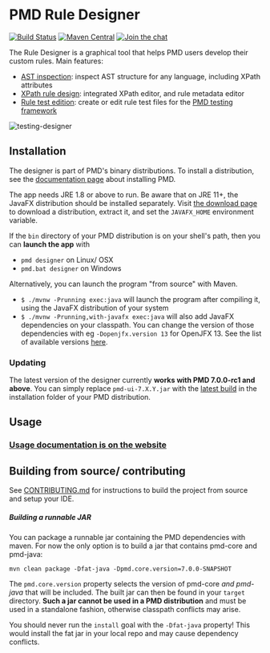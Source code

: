 # PMD Rule Designer

[![Build Status](https://github.com/pmd/pmd-designer/workflows/build/badge.svg?branch=master)](https://github.com/pmd/pmd-designer/actions?query=workflow%3Abuild)
[![Maven Central](https://img.shields.io/maven-central/v/net.sourceforge.pmd/pmd-ui.svg)](https://maven-badges.herokuapp.com/maven-central/net.sourceforge.pmd/pmd-ui)
[![Join the chat](https://img.shields.io/gitter/room/pmd/pmd-designer)](https://app.gitter.im/#/room/#pmd_pmd-designer:gitter.im?utm_source=badge&utm_medium=badge&utm_campaign=pr-badge&utm_content=badge)



The Rule Designer is a graphical tool that helps PMD users develop their custom
rules. Main features:
* [AST inspection](https://docs.pmd-code.org/latest/pmd_userdocs_extending_designer_reference.html#ast-inspection): inspect AST structure for any language, including XPath attributes
* [XPath rule design](https://docs.pmd-code.org/latest/pmd_userdocs_extending_designer_reference.html#xpath-rule-design): integrated XPath editor, and rule metadata editor
* [Rule test edition](https://docs.pmd-code.org/latest/pmd_userdocs_extending_designer_reference.html#testing-a-rule): create or edit rule test files for the [PMD testing framework](https://docs.pmd-code.org/latest/pmd_userdocs_extending_testing.html)


![testing-designer](https://user-images.githubusercontent.com/24524930/61461094-504a7900-a970-11e9-822e-30cc121b568c.gif)


## Installation

The designer is part of PMD's binary distributions. To install a distribution, see the
[documentation page](https://docs.pmd-code.org/latest/pmd_userdocs_installation.html) about installing PMD.

The app needs JRE 1.8 or above to run. Be aware that on JRE 11+, the JavaFX distribution should be installed
separately. Visit [the download page](https://gluonhq.com/products/javafx/) to download a distribution,
extract it, and set the `JAVAFX_HOME` environment variable.

If the `bin` directory of your PMD distribution is on your shell's path, then you can **launch the app** with
* `pmd designer` on Linux/ OSX
* `pmd.bat designer` on Windows

Alternatively, you can launch the program "from source" with Maven.
* `$ ./mvnw -Prunning exec:java` will launch the program after compiling it, using the JavaFX distribution of your system
* `$ ./mvnw -Prunning,with-javafx exec:java` will also add JavaFX dependencies on your classpath.
You can change the version of those dependencies with eg `-Dopenjfx.version 13` for OpenJFX 13.
See the list of available versions [here](https://search.maven.org/artifact/org.openjfx/javafx).

### Updating

The latest version of the designer currently **works with PMD 7.0.0-rc1 and above**.
You can simply replace `pmd-ui-7.X.Y.jar` with the [latest build](https://github.com/pmd/pmd-designer/releases/latest)
in the installation folder of your PMD distribution.

## Usage

### [Usage documentation is on the website](https://docs.pmd-code.org/latest/pmd_userdocs_extending_designer_reference.html)

## Building from source/ contributing

See [CONTRIBUTING.md](CONTRIBUTING.md) for instructions to build the project from source and setup your IDE.


##### Building a runnable JAR

You can package a runnable jar containing the PMD dependencies with maven. For
now the only option is to build a jar that contains pmd-core and pmd-java:

```
mvn clean package -Dfat-java -Dpmd.core.version=7.0.0-SNAPSHOT
```
The `pmd.core.version` property selects the version of pmd-core *and pmd-java*
that will be included. The built jar can then be found in your `target` directory.
**Such a jar cannot be used in a PMD distribution** and must be used in a
standalone fashion, otherwise classpath conflicts may arise.

You should never run the `install` goal with the `-Dfat-java` property! This
would install the fat jar in your local repo and may cause dependency conflicts.

